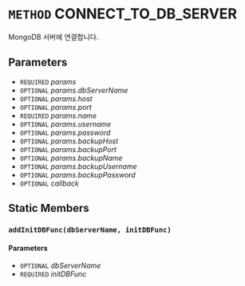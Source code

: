 # `METHOD` CONNECT_TO_DB_SERVER
MongoDB 서버에 연결합니다.

## Parameters
* `REQUIRED` *params*
* `OPTIONAL` *params.dbServerName*
* `OPTIONAL` *params.host*
* `OPTIONAL` *params.port*
* `REQUIRED` *params.name*
* `OPTIONAL` *params.username*
* `OPTIONAL` *params.password*
* `OPTIONAL` *params.backupHost*
* `OPTIONAL` *params.backupPort*
* `OPTIONAL` *params.backupName*
* `OPTIONAL` *params.backupUsername*
* `OPTIONAL` *params.backupPassword*
* `OPTIONAL` *callback*

## Static Members

### `addInitDBFunc(dbServerName, initDBFunc)`
#### Parameters
* `OPTIONAL` *dbServerName*
* `REQUIRED` *initDBFunc*

